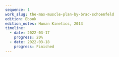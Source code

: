```yaml
---
sequence: 1
work_slug: the-max-muscle-plan-by-brad-schoenfeld
edition: Ebook
edition_notes: Human Kinetics, 2013
timeline:
  - date: 2022-03-17
    progress: 20%
  - date: 2022-03-18
    progress: Finished
---
```

